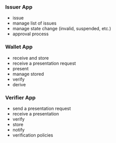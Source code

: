 ### Issuer App
* issue
* manage list of issues
* manage state change (invalid, suspended, etc.)
* approval process

### Wallet App
* receive and store
* receive a presentation request
* present
* manage stored
* verify
* derive

### Verifier App
* send a presentation request
* receive a presentation
* verify
* store
* notify
* verification policies
